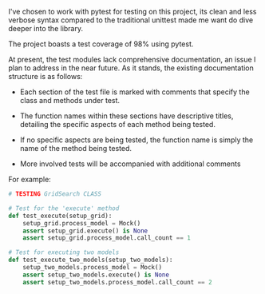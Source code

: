 I've chosen to work with pytest for testing on this project, its clean and less verbose syntax compared to the traditional unittest made me want do dive deeper into the library.

The project boasts a test coverage of 98% using pytest.

At present, the test modules lack comprehensive documentation, an issue I plan to address in the near future. As it stands, the existing documentation structure is as follows:

- Each section of the test file is marked with comments that specify the class and methods under test.

- The function names within these sections have descriptive titles, detailing the specific aspects of each method being tested.

- If no specific aspects are being tested, the function name is simply the name of the method being tested.

- More involved tests will be accompanied with additional comments

For example:

```python
# TESTING GridSearch CLASS

# Test for the 'execute' method
def test_execute(setup_grid):
    setup_grid.process_model = Mock()
    assert setup_grid.execute() is None
    assert setup_grid.process_model.call_count == 1

# Test for executing two models
def test_execute_two_models(setup_two_models):
    setup_two_models.process_model = Mock()
    assert setup_two_models.execute() is None
    assert setup_two_models.process_model.call_count == 2
```
